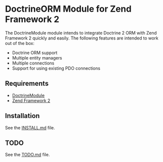 # DoctrineORM Module for Zend Framework 2
The DoctrineModule module intends to integrate Doctrine 2 ORM with Zend Framework 2 quickly 
and easily. The following features are intended to work out of the box: 
  
  - Doctrine ORM support
  - Multiple entity managers
  - Multiple connections
  - Support for using existing PDO connections  
  
## Requirements
  - [DoctrineModule](http://www.github.com/doctrine/DoctrineModule)
  - [Zend Framework 2](http://www.github.com/zendframework/zf2)

## Installation
See the [INSTALL.md](http://www.github.com/doctrine/DoctrineORMModule/tree/master/docs/INSTALL.md) file.

## TODO
See the [TODO.md](http://www.github.com/doctrine/DoctrineORMModule/tree/master/docs/TODO.md) file.